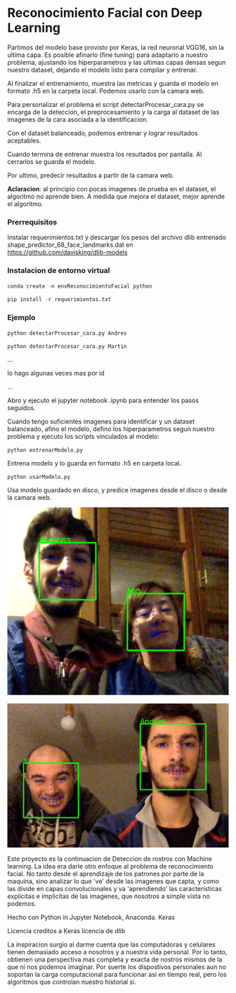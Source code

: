 
# Reconocimiento Facial con Deep Learning


Partimos del modelo base provisto por Keras, la red neuronal VGG16, sin la ultima capa.
Es posible afinarlo (fine tuning) para adaptarlo a nuestro problema, ajustando los hiperparametros y las ultimas capas densas segun nuestro dataset, dejando el modelo listo para compilar y entrenar. 

Al finalizar el entrenamiento, muestra las metricas y guarda el modelo en formato .h5 en la carpeta local. 
Podemos usarlo con la camara web.


Para personalizar el problema el script detectarProcesar_cara.py se encarga de la deteccion, el preprocesamiento y la carga al dataset de las imagenes de la cara asociada a la identificacion.

Con el dataset balanceado, podemos entrenar y lograr resultados aceptables.

Cuando termina de entrenar muestra los resultados por pantalla. Al cerrarlos se guarda el modelo.

Por ultimo, predecir resultados a partir de la camara web. 

**Aclaracion**: al principio con pocas imagenes de prueba en el dataset, el algoritmo no aprende bien.
A medida que mejora el dataset, mejor aprende el algoritmo.



### Prerrequisitos

Instalar requerimientos.txt y descargar los pesos del archivo dlib entrenado shape_predictor_68_face_landmarks.dat
en https://github.com/davisking/dlib-models



### Instalacion de entorno virtual
```py
conda create -n envReconocimientoFacial python
```
```py
pip install -r requerimientos.txt
```


### Ejemplo
```py
python detectarProcesar_cara.py Andres
```
```
python detectarProcesar_cara.py Martin 
```
...

lo hago algunas veces mas por id

...

Abro y ejecuto el jupyter notebook .ipynb para entender los pasos seguidos.

Cuando tengo suficientes imagenes para identificar y un dataset balanceado, afino el modelo, defino los hiperparametros segun nuestro problema y ejecuto los scripts vinculados al modelo:

```
python entrenarModelo.py
```

Entrena modelo y lo guarda en formato .h5 en carpeta local.

```
python usarModelo.py
```

Usa modelo guardado en disco, y predice imagenes desde el disco o desde la camara web.


![Con Ma](/imagenes/ConMa.png)


![Con el Vivi](/imagenes/Yo_V.png)


Este proyecto es la continuacion  de Deteccion de rostros con Machine learning.
La idea era darle otro enfoque al problema de reconocimiento facial. No tanto desde el aprendizaje de los patrones por parte de la maquina, sino analizar lo que 've' desde las imagenes que capta, y como las divide en capas convolucionales y va 'aprendiendo' las caracteristicas explicitas e implicitas de las imagenes, que nosotros a simple vista no podemos. 


Hecho con
Python in Jupyter Notebook, Anaconda. 
Keras


Licencia
creditos a Keras
licencia de dlib


La inspiracion surgio al darme cuenta que las computadoras y celulares tienen demasiado acceso a nosotros y a nuestra vida personal. Por lo tanto, obtienen una perspectiva mas completa y exacta de nostros mismos de la que ni nos podemos imaginar. 
Por suerte los dispostivos personales aun no soportan la carga computacional para funcionar asi en tiempo real, pero los algoritmos que controlan nuestro historial si.
